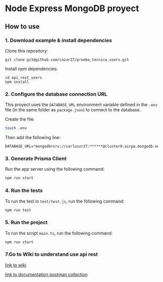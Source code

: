 # Node Express MongoDB proyect

## How to use

### 1. Download example & install dependencies

Clone this repository:

```
git clone git@github.com/cazar27/prueba_tecnica_users.git
```

Install npm dependencies:

```
cd api_rest_users
npm install
```

### 2. Configure the database connection URL

This proyect uses the `DATABASE_URL` environment variable defined in the `.env` file (in the same folder as `package.json`) to connect to the database.

Create the file:

```bash
touch .env
```

Then add the following line:

```
DATABASE_URL="mongodb+srv://carloszr27:******@cluster0.oirpa.mongodb.net/prueba_tecnica"
```

### 3. Generate Prisma Client

Run the app server using the following command:

```bash
npm run start
```

### 4. Run the tests

To run the test in `test/test.js`, run the following command:

```bash
npm run test
```

### 5. Run the project

To run the script `main.ts`, run the following command: 

```bash
npm run start
```

### 7.Go to Wiki to understand use api rest

[link to wiki](https://github.com/cazar27)

[link to documentation postman collection](https://documenter.getpostman.com)
